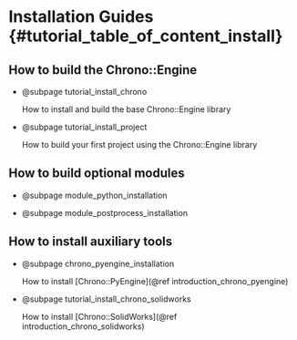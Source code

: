 Installation Guides {#tutorial_table_of_content_install}
==========================

## How to build the Chrono::Engine

-   @subpage tutorial_install_chrono

    How to install and build the base Chrono::Engine library

-   @subpage tutorial_install_project

    How to build your first project using the Chrono::Engine library
	
	
## How to build optional modules

-   @subpage module_python_installation
	
-   @subpage module_postprocess_installation


	
## How to install auxiliary tools

-   @subpage chrono_pyengine_installation

    How to install [Chrono::PyEngine](@ref introduction_chrono_pyengine)

-   @subpage tutorial_install_chrono_solidworks

    How to install [Chrono::SolidWorks](@ref introduction_chrono_solidworks)
	
